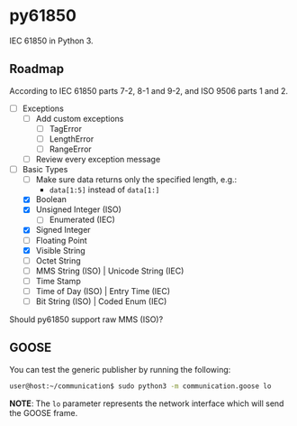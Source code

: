 # py61850

IEC 61850 in Python 3.

## Roadmap

According to IEC 61850 parts 7-2, 8-1 and 9-2, and ISO 9506 parts 1 and 2. 

- [ ] Exceptions
  - [ ] Add custom exceptions
    - [ ] TagError
    - [ ] LengthError
    - [ ] RangeError
  - [ ] Review every exception message
- [ ] Basic Types
  - [ ] Make sure data returns only the specified length, e.g.:
    - `data[1:5]` instead of `data[1:]` 
  - [X] Boolean
  - [X] Unsigned Integer (ISO)
    - [ ] Enumerated (IEC)
  - [X] Signed Integer
  - [ ] Floating Point
  - [X] Visible String
  - [ ] Octet String
  - [ ] MMS String (ISO) | Unicode String (IEC)
  - [ ] Time Stamp
  - [ ] Time of Day (ISO) | Entry Time (IEC)  
  - [ ] Bit String (ISO) | Coded Enum (IEC)

Should py61850 support raw MMS (ISO)?

## GOOSE

You can test the generic publisher by running the following:

```bash
user@host:~/communication$ sudo python3 -m communication.goose lo
```

**NOTE**: The `lo` parameter represents the network interface which will send the GOOSE frame.  
